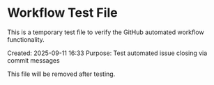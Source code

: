 # Workflow Test File

This is a temporary test file to verify the GitHub automated workflow functionality.

Created: 2025-09-11 16:33
Purpose: Test automated issue closing via commit messages

This file will be removed after testing.
